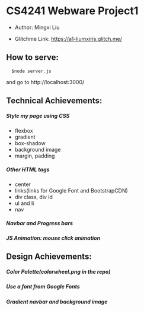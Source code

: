 # CS4241 Webware Project1

* Author: Mingxi Liu

* Glitchme Link: https://a1-liumxiris.glitch.me/

## How to serve:
```
  $node server.js
```
  and go to http://localhost:3000/

## Technical Achievements:
  ##### Style my page using CSS
   - flexbox
   - gradient
   - box-shadow
   - background image
   - margin, padding
  ##### Other HTML tags
   - center
   - links(links for Google Font and BootstrapCDN)
   - div class, div id
   - ul and li
   - nav
  ##### Navbar and Progress bars
  ##### JS Animation: mouse click animation

## Design Achievements:
  ##### Color Palette(colorwheel.png in the repo)
  ##### Use a font from Google Fonts
  ##### Gradient navbar and background image
